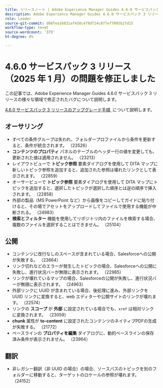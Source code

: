 ```yaml
---
title: リリースノート | Adobe Experience Manager Guides 4.6.0 サービスパック 3 リリースの問題を修正しました
description: Adobe Experience Manager Guides 4.6.0 サービスパック 3 リリースのバグ修正について説明します
role: Leader
source-git-commit: d60fea16831af458c479df24c877ef7095b2fd15
workflow-type: tm+mt
source-wordcount: '373'
ht-degree: 0%

---
```


# 4.6.0 サービスパック 3 リリース（2025 年 1 月）の問題を修正しました


この記事では、Adobe Experience Manager Guides 4.6.0 サービスパック 3 リリースの様々な領域で修正されたバグについて説明します。

[4.6.0 サービスパック 3 リリースのアップグレード手順 &#x200B;](upgrade-instructions-4-6-0-sp2.md) について説明します。

## オーサリング

- すべての条件グループは失われ、フォルダープロファイルから条件を更新すると、条件が統合されます。 （23526）
- **コンテンツのプロパティ** パネルのテーブルのヘッダー行の値を変更しても、更新された値は適用されません。 （23213）
- レイアウトビューで **トピック参照** 要素ダイアログを使用して DITA マップに新しいトピック参照を追加すると、追加された参照は壊れたリンクとして表示されます。 （22859）
- オーサービューで **トピック参照** 要素ダイアログを使用して DITA マップにトピックを追加すると、選択したトピックが選択した順序とは逆の順序で挿入されます。 （22858）
- 外部の製品（MS PowerPoint など）から画像をコピーしてガイドに貼り付けると、その場でアセットをアップロードしてファイルで使用する機能が中断される。 （24983）
- **検索とフィルター** 機能を使用してリポジトリ内のファイルを検索する場合、複数のファイルを選択することはできません。 （25104）

## 公開

- コンテンツに改行なしのスペースが含まれている場合、Salesforceへの公開が失敗する。 （23664）
- リンク切れなどのエラーが発生したトピックの場合、Salesforceへの公開に失敗し、進行状況バーが無限に表示されます。 （22985）
- リンクが壊れているマップの場合、Salesforceの公開が失敗し、進行状況バーが無限に表示されます。 （24963）
- 外部リンクに UUID が含まれている場合、後処理に進み、外部リンクを UUID リンクに変換すると、web エディターや公開サイトのリンクが壊れます。 （22574）
- リンクの **スコープ** が **外部** に設定されている場合でも、`xref` は相対リンクに変換されます。 （23059）
- **chunk** 属性が **to-content** に設定されたコンテンツのネイティブPDFの生成が失敗する。 （21772）
- ベースラインの **プロパティを編集** ダイアログに、動的ベースラインの保存済み条件が表示されません。 （23964）


## 翻訳

- 非レガシー翻訳（非 UUID の場合）の場合、ソースパスのトピックを別のフォルダーに移動すると、ターゲットのロケールの参照が壊れます。 （24152）
